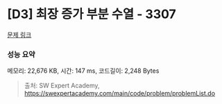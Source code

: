# [D3] 최장 증가 부분 수열 - 3307 

[문제 링크](https://swexpertacademy.com/main/code/problem/problemDetail.do?contestProbId=AWBOKg-a6l0DFAWr) 

### 성능 요약

메모리: 22,676 KB, 시간: 147 ms, 코드길이: 2,248 Bytes



> 출처: SW Expert Academy, https://swexpertacademy.com/main/code/problem/problemList.do
